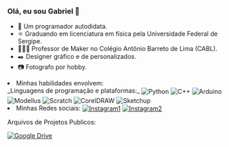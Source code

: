 ### Olá, eu sou Gabriel 👋
- 🌱 Um programador autodidata.
- ⚛️ Graduando em licenciatura em física pela Universidade Federal de Sergipe.
- 👨🏻‍🏫 Professor de Maker no Colégio Antônio Barreto de Lima (CABL).
- ✒️ Designer gráfico e de personalizados.
- 📷 Fotografo por hobby.

<li>Minhas habilidades envolvem:</li>
    </ul>
    _Linguagens de programação e plataformas:_
    <div style="display: inline-block">
      <img align="center" alt="Python" src="https://img.shields.io/badge/Python-3776AB?style=for-the-badge&logo=python&logoColor=white"/>
      <img align="center" alt="C++" src="https://img.shields.io/badge/C%2B%2B-00599C?style=for-the-badge&logo=c%2B%2B&logoColor=red"/>
      <img align="center" alt="Arduino" src="https://img.shields.io/badge/Arduino-00979D?style=for-the-badge&logo=arduino&logoColor=white"/>
    </div>
    <div style="display: inline-block">
      <br style='line-height:2px' />
      <img align="center" alt="Modellus" src="https://i.imgur.com/DfCFNu1.jpg"/>
      <img align="center" alt="Scratch" src="https://i.imgur.com/u0bQ2W9.jpg"/>
    </div>
    <div style="display: inline-block">
      <br style='line-height:2px' />
      <img align="center" alt="CorelDRAW" src="https://i.imgur.com/chtbPpk.jpg"/>
      <img align="center" alt="Sketchup" src="https://i.imgur.com/j91FVRE.jpg"/>
    </div>

<li> Minhas Redes sociais:
    <a href="https://instagram.com/science_aqui?utm_medium=copy_link"><img align="center" alt="Instagram1" src="https://img.shields.io/badge/Instagram-E4405F?style=for-the-badge&logo=instagram&logoColor=black"/></a>
    <a href="https://instagram.com/gabriel_j.santos_?utm_medium=copy_link"><img align="center" alt="Instagram2" src="https://img.shields.io/badge/Instagram-E4405F?style=for-the-badge&logo=instagram&logoColor=white"/></a>
    <p>Arquivos de Projetos Publicos:</p>
    <a href="https://drive.google.com/drive/folders/1bxT3k2MdrBuJUGibxx55kll2b39F4q_J?usp=sharing/"><img align="center" alt="Google Drive" src="https://img.shields.io/badge/Google%20Drive-4285F4?style=for-the-badge&logo=googledrive&logoColor=white"/></a>


